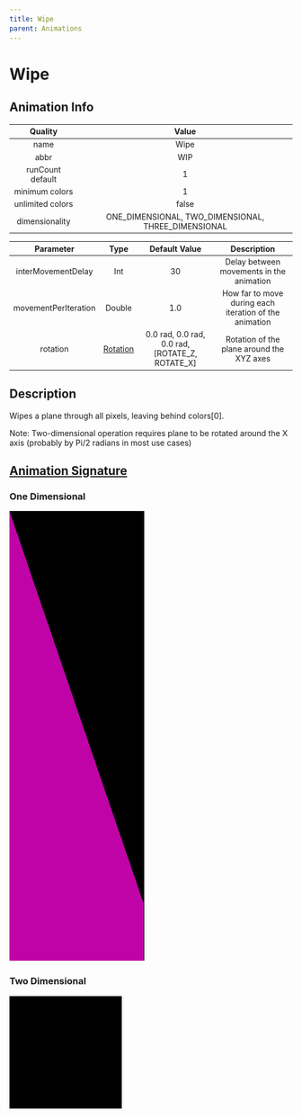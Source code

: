 ```yaml
---
title: Wipe
parent: Animations
---
```


<!-- THIS FILE IS AUTOMATICALLY GENERATED -->
<!-- MAKE CHANGES TO THE AnimationInfo INSTANCE ASSOCIATED WITH THIS ANIMATION -->

# Wipe

## Animation Info

|Quality|Value|
|:-:|:-:|
|name|Wipe|
|abbr|WIP|
|runCount default|1|
|minimum colors|1|
|unlimited colors|false|
|dimensionality|ONE_DIMENSIONAL, TWO_DIMENSIONAL, THREE_DIMENSIONAL|

|Parameter|Type|Default Value|Description|
|:-:|:-:|:-:|:-:|
|interMovementDelay|Int|30|Delay between movements in the animation|
|movementPerIteration|Double|1.0|How far to move during each iteration of the animation|
|rotation|[Rotation](/core/new-animations.html#rotation)|0.0 rad, 0.0 rad, 0.0 rad, [ROTATE_Z, ROTATE_X]|Rotation of the plane around the XYZ axes|

## Description
Wipes a plane through all pixels, leaving behind colors[0].

Note: Two-dimensional operation requires plane to be rotated around the X axis (probably by Pi/2 radians in most use cases)

## [Animation Signature](Animation-Signatures)
### One Dimensional

![Wipe Signature](/signatures/wipe.png)

### Two Dimensional

![Wipe 2D Signature](/signatures/wipe.gif)

